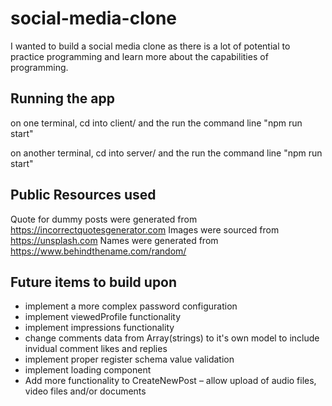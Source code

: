 # social-media-clone
I wanted to build a social media clone as there is a lot of potential to practice programming and learn more about the capabilities of programming.

## Running the app
on one terminal, cd into client/ and the run the command line "npm run start"

on another  terminal, cd into server/ and the run the command line "npm run start"

## Public Resources used
Quote for dummy posts were generated from https://incorrectquotesgenerator.com
Images were sourced from https://unsplash.com
Names were generated from https://www.behindthename.com/random/

## Future items to build upon
- implement a more complex password configuration
- implement viewedProfile functionality
- implement impressions functionality
- change comments data from Array(strings) to it's own model to include invidual comment likes and replies
- implement proper register schema value validation
- implement loading component
- Add more functionality to CreateNewPost – allow upload of audio files, video files and/or documents
